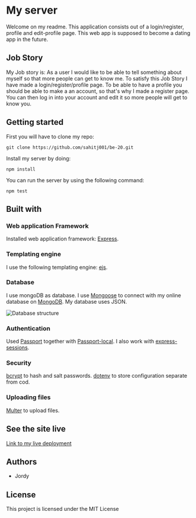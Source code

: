 # My server

Welcome on my readme. This application consists out of a login/register, profile and edit-profile page. This web app is supposed to become a dating app in the future.

## Job Story

My Job story is: As a user I would like to be able to tell something about myself so that more people can get to know me. To satisfy this Job Story I have made a login/register/profile page. To be able to have a profile you should be able to make a an account, so that's why I made a register page. You can then log in into your account and edit it so more people will get to know you.

## Getting started

First you will have to clone my repo:

```
git clone https://github.com/sahitj001/be-20.git
```

Install my server by doing:

```
npm install
```

You can run the server by using the following command:

```
npm test
```

## Built with

### Web application Framework
Installed web application framework: [Express](https://www.npmjs.com/package/express).

### Templating engine
I use the following templating engine: [ejs](https://www.npmjs.com/package/ejs).

### Database
I use mongoDB as database. I use [Mongoose](https://www.npmjs.com/package/mongoose) to connect with my online database on [MongoDB](https://account.mongodb.com/account/login).
My database uses JSON.

![Database structure](https://i.imgur.com/1ZaGOdP.png)

### Authentication
Used [Passport](https://www.npmjs.com/package/passport) together with [Passport-local](http://www.passportjs.org/packages/passport-local/). I also work with [express-sessions](https://www.npmjs.com/package/express-session).

### Security
[bcrypt](https://www.npmjs.com/package/passport) to hash and salt passwords.
[dotenv](https://www.npmjs.com/package/https://www.npmjs.com/package/dotenv) to store configuration separate from cod.

### Uploading files
[Multer](https://www.npmjs.com/package/multer) to upload files.

## See the site live
[Link to my live deployment](https://nameless-earth-63686.herokuapp.com/)

## Authors

- Jordy 

## License

This project is licensed under the MIT License
